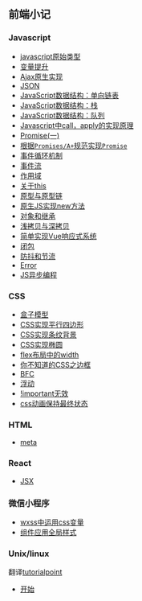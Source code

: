 ## 前端小记

### Javascript
+ [javascript原始类型](https://github.com/justforfunmy/Notebook/blob/master/md/JavaScript/Javascript%E5%8E%9F%E5%A7%8B%E7%B1%BB%E5%9E%8B.md)
+ [变量提升](https://github.com/justforfunmy/Notebook/blob/master/md/JavaScript/%E5%8F%98%E9%87%8F%E6%8F%90%E5%8D%87.md)
+ [Ajax原生实现](https://github.com/justforfunmy/Notebook/blob/master/md/JavaScript/Ajax%E5%8E%9F%E7%94%9F%E5%AE%9E%E7%8E%B0.md)
+ [JSON](https://github.com/justforfunmy/Notebook/blob/master/md/JavaScript/JSON.md)
+ [JavaScript数据结构：单向链表](https://github.com/justforfunmy/Notebook/blob/master/md/JavaScript/JavaScript%E6%95%B0%E6%8D%AE%E7%BB%93%E6%9E%84%EF%BC%9A%E5%8D%95%E5%90%91%E9%93%BE%E8%A1%A8.md)
+ [JavaScript数据结构：栈](https://github.com/justforfunmy/Notebook/blob/master/md/JavaScript/JavaScript%E6%95%B0%E6%8D%AE%E7%BB%93%E6%9E%84%EF%BC%9A%E6%A0%88.md)
+ [JavaScript数据结构：队列](https://github.com/justforfunmy/Notebook/blob/master/md/JavaScript/JavaScript%E6%95%B0%E6%8D%AE%E7%BB%93%E6%9E%84%EF%BC%9A%E9%98%9F%E5%88%97.md)
+ [Javascript中call，apply的实现原理](https://github.com/justforfunmy/Notebook/blob/master/md/JavaScript/Javascript%E4%B8%ADcall%EF%BC%8Capply%E7%9A%84%E5%AE%9E%E7%8E%B0%E5%8E%9F%E7%90%86.md)
+ [Promise(一)](https://github.com/justforfunmy/Notebook/blob/master/md/JavaScript/Promise(%E4%B8%80).md)
+ [根据`Promises/A+`规范实现`Promise`](https://github.com/justforfunmy/Notebook/blob/master/md/JavaScript/promiseA+.md)
+ [事件循环机制](https://github.com/justforfunmy/Notebook/blob/master/md/JavaScript/%E4%BA%8B%E4%BB%B6%E5%BE%AA%E7%8E%AF%E6%9C%BA%E5%88%B6.md)
+ [事件流](https://github.com/justforfunmy/Notebook/blob/master/md/JavaScript/%E4%BA%8B%E4%BB%B6%E6%B5%81.md)
+ [作用域](https://github.com/justforfunmy/Notebook/blob/master/md/JavaScript/%E4%BD%9C%E7%94%A8%E5%9F%9F.md)
+ [关于this](https://github.com/justforfunmy/Notebook/blob/master/md/JavaScript/%E5%85%B3%E4%BA%8Ethis.md)
+ [原型与原型链](https://github.com/justforfunmy/Notebook/blob/master/md/JavaScript/%E5%8E%9F%E5%9E%8B%E4%B8%8E%E5%8E%9F%E5%9E%8B%E9%93%BE.md)
+ [原生JS实现new方法](https://github.com/justforfunmy/Notebook/blob/master/md/JavaScript/%E5%8E%9F%E7%94%9FJS%E5%AE%9E%E7%8E%B0new%E6%96%B9%E6%B3%95.md)
+ [对象和继承](https://github.com/justforfunmy/Notebook/blob/master/md/JavaScript/%E5%AF%B9%E8%B1%A1%E5%92%8C%E7%BB%A7%E6%89%BF.md)
+ [浅拷贝与深拷贝](https://github.com/justforfunmy/Notebook/blob/master/md/JavaScript/%E6%B5%85%E6%8B%B7%E8%B4%9D%E4%B8%8E%E6%B7%B1%E6%8B%B7%E8%B4%9D.md)
+ [简单实现Vue响应式系统](https://github.com/justforfunmy/Notebook/blob/master/md/JavaScript/%E7%AE%80%E5%8D%95%E5%AE%9E%E7%8E%B0Vue%E5%93%8D%E5%BA%94%E5%BC%8F%E7%B3%BB%E7%BB%9F.md)
+ [闭包](https://github.com/justforfunmy/Notebook/blob/master/md/JavaScript/%E9%97%AD%E5%8C%85.md)
+ [防抖和节流](https://github.com/justforfunmy/Notebook/blob/master/md/JavaScript/%E9%98%B2%E6%8A%96%E4%B8%8E%E8%8A%82%E6%B5%81.md)
+ [Error](https://github.com/justforfunmy/Notebook/blob/master/md/JavaScript/Error.md)
+ [JS异步编程](https://github.com/justforfunmy/Notebook/blob/master/md/JavaScript/async.md)

### CSS
+ [盒子模型](https://github.com/justforfunmy/Notebook/blob/master/md/CSS/%E7%9B%92%E5%AD%90%E6%A8%A1%E5%9E%8B.md)
+ [CSS实现平行四边形](https://github.com/justforfunmy/Notebook/blob/master/md/CSS/CSS%E5%AE%9E%E7%8E%B0%E5%B9%B3%E8%A1%8C%E5%9B%9B%E8%BE%B9%E5%BD%A2.md)
+ [CSS实现条纹背景](https://github.com/justforfunmy/Notebook/blob/master/md/CSS/CSS%E5%AE%9E%E7%8E%B0%E6%9D%A1%E7%BA%B9%E8%83%8C%E6%99%AF.md)
+ [CSS实现椭圆](https://github.com/justforfunmy/Notebook/blob/master/md/CSS/CSS%E5%AE%9E%E7%8E%B0%E6%A4%AD%E5%9C%86.md)
+ [flex布局中的width](https://github.com/justforfunmy/Notebook/blob/master/md/CSS/flex%E5%B8%83%E5%B1%80%E4%B8%AD%E7%9A%84width.md)
+ [你不知道的CSS之边框](https://github.com/justforfunmy/Notebook/blob/master/md/CSS/%E4%BD%A0%E4%B8%8D%E7%9F%A5%E9%81%93%E7%9A%84CSS%E4%B9%8B%E8%BE%B9%E6%A1%86.md)
+ [BFC](https://github.com/justforfunmy/Notebook/blob/master/md/CSS/%E5%9D%97%E6%A0%BC%E5%BC%8F%E5%8C%96%E4%B8%8A%E4%B8%8B%E6%96%87%EF%BC%88Block-Formatting-Context%EF%BC%8CBFC%EF%BC%89.md)
+ [浮动](https://github.com/justforfunmy/Notebook/blob/master/md/CSS/float.md)
+ [!important无效](https://github.com/justforfunmy/Notebook/blob/master/md/CSS/important-not-work.md)
+ [css动画保持最终状态](https://github.com/justforfunmy/Notebook/blob/master/md/CSS/animation-mode.md)

### HTML
+ [meta](https://github.com/justforfunmy/Notebook/blob/master/md/HTML/meta.md)


### React
+ [JSX](https://github.com/justforfunmy/Notebook/blob/master/md/React/JSX.md)

<!-- ### 每天一道题
+ [0328](https://github.com/justforfunmy/Notebook/blob/master/DailyCheck/0328.md)
+ [0329](https://github.com/justforfunmy/Notebook/blob/master/DailyCheck/0329.md) -->

### 微信小程序
+ [wxss中运用css变量](https://github.com/justforfunmy/Notebook/blob/master/md/wxapp/var-in-css.md)
+ [组件应用全局样式](https://github.com/justforfunmy/Notebook/blob/master/md/wxapp/global-style-in-component.md)

### Unix/linux

翻译[tutorialpoint](https://www.tutorialspoint.com/unix/index.htm)

+ [开始](https://github.com/justforfunmy/Notebook/blob/master/md/Unix/getting-started.md)
